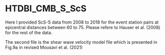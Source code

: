# HTDBI_CMB_S_ScS

Here I provided ScS-S data from 2008 to 2018 for the event station pairs at epicentral distances between 60 to 75. Please refere to Hauser et al. (2008) for the rest of the data.

The second file is the shear wave velocity model file which is presented in Fig.9a in revised Mousavi et al. (2021) 


